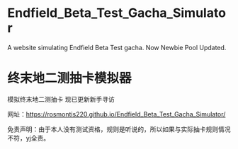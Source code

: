 # Endfield_Beta_Test_Gacha_Simulator
A website simulating Endfield Beta Test gacha.
Now Newbie Pool Updated.

# 终末地二测抽卡模拟器
模拟终末地二测抽卡
现已更新新手寻访

网址：https://rosmontis220.github.io/Endfield_Beta_Test_Gacha_Simulator/

免责声明：由于本人没有测试资格，规则是听说的，所以如果与实际抽卡规则情况不符，yj全责。
